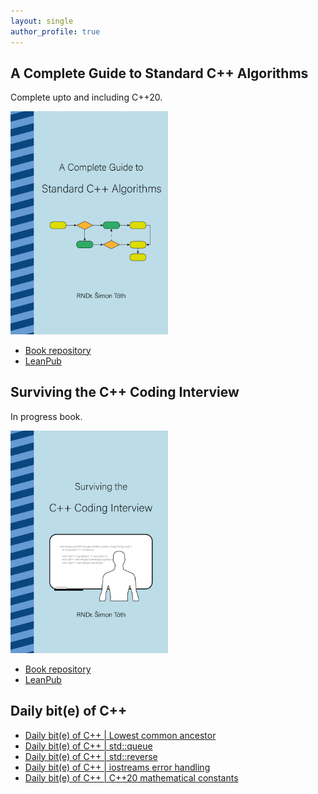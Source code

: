 ```yaml
---
layout: single
author_profile: true
---
```


## A Complete Guide to Standard C++ Algorithms

Complete upto and including C++20.

[<img src="assets/images/book_algorithms_cover.png" width="50%">](https://leanpub.com/cpp-algorithms-guide)

- [Book repository](https://github.com/HappyCerberus/book-cpp-algorithms)
- [LeanPub](https://leanpub.com/cpp-algorithms-guide)

## Surviving the C++ Coding Interview

In progress book.

[<img src="assets/images/book_coding_interview_cover.png" width="50%">](https://leanpub.com/cpp-coding-interview)

- [Book repository](https://leanpub.com/cpp-coding-interview)
- [LeanPub](https://leanpub.com/cpp-coding-interview)

## Daily bit(e) of C++

<ul>
<!-- SUBSTACK:START --><li><a href="https://simontoth.substack.com/p/daily-bite-of-c-lowest-common-ancestor">Daily bit&lpar;e&rpar; of C++ | Lowest common ancestor</a></li><li><a href="https://simontoth.substack.com/p/daily-bite-of-c-stdqueue">Daily bit&lpar;e&rpar; of C++ | std::queue</a></li><li><a href="https://simontoth.substack.com/p/daily-bite-of-c-stdreverse">Daily bit&lpar;e&rpar; of C++ | std::reverse</a></li><li><a href="https://simontoth.substack.com/p/daily-bite-of-c-iostreams-error-handling">Daily bit&lpar;e&rpar; of C++ | iostreams error handling</a></li><li><a href="https://simontoth.substack.com/p/daily-bite-of-c-c20-mathematical">Daily bit&lpar;e&rpar; of C++ | C++20 mathematical constants</a></li><!-- SUBSTACK:END -->
</ul>